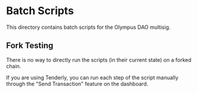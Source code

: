 # Batch Scripts

This directory contains batch scripts for the Olympus DAO multisig.

## Fork Testing

There is no way to directly run the scripts (in their current state) on a forked chain.

If you are using Tenderly, you can run each step of the script manually through the "Send Transaction" feature on the dashboard.
